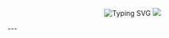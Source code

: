 
<div align="center">
  
![Typing SVG](https://readme-typing-svg.herokuapp.com/?font=ROBOT&size=25&color=39FF14&background=000000&center=true&vCenter=true&width=490&lines=+Ekarsha+Sumaj+K.!)
<a href="https://github.com/404"><img src="https://user-images.githubusercontent.com/73097560/115834477-dbab4500-a447-11eb-908a-139a6edaec5c.gif"></a>
</div>
---
